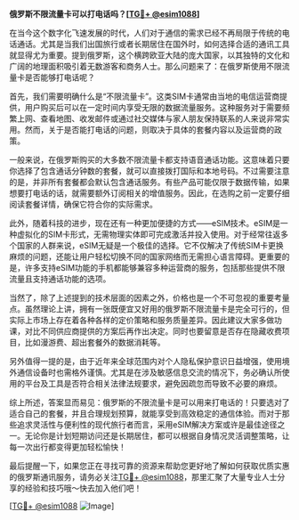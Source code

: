 **俄罗斯不限流量卡可以打电话吗？[[TG💪+ @esim1088](https://t.me/s/esim1088)]**

在当今这个数字化飞速发展的时代，人们对于通信的需求已经不再局限于传统的电话通话。尤其是当我们出国旅行或者长期居住在国外时，如何选择合适的通讯工具就显得尤为重要。提到俄罗斯，这个横跨欧亚大陆的庞大国家，以其独特的文化和广阔的地理面积吸引着无数游客和商务人士。那么问题来了：在俄罗斯使用不限流量卡是否能够打电话呢？

首先，我们需要明确什么是“不限流量卡”。这类SIM卡通常由当地的电信运营商提供，用户购买后可以在一定时间内享受无限的数据流量服务。这种服务对于需要频繁上网、查看地图、收发邮件或通过社交媒体与家人朋友保持联系的人来说非常实用。然而，关于是否能打电话的问题，则取决于具体的套餐内容以及运营商的政策。

一般来说，在俄罗斯购买的大多数不限流量卡都支持语音通话功能。这意味着只要你选择了包含通话分钟数的套餐，就可以直接拨打国际和本地号码。不过需要注意的是，并非所有套餐都会默认包含通话服务。有些产品可能仅限于数据传输，如果想要打电话的话，就需要额外订阅相关的增值服务。因此，在选购之前一定要仔细阅读套餐详情，确保它符合你的实际需求。

此外，随着科技的进步，现在还有一种更加便捷的方式——eSIM技术。eSIM是一种虚拟化的SIM卡形式，无需物理实体即可完成激活并投入使用。对于经常往返多个国家的人群来说，eSIM无疑是一个极佳的选择。它不仅解决了传统SIM卡更换麻烦的问题，还能让用户轻松切换不同的国家网络而无需担心语言障碍。更重要的是，许多支持eSIM功能的手机都能够兼容多种运营商的服务，包括那些提供不限流量且支持通话功能的选项。

当然了，除了上述提到的技术层面的因素之外，价格也是一个不可忽视的重要考量点。虽然理论上讲，拥有一张既便宜又好用的俄罗斯不限流量卡是完全可行的，但实际上市场上存在着各种各样的定价策略和服务质量差异。因此建议大家多做功课，对比不同供应商提供的方案后再作出决定。同时也要留意是否存在隐藏收费项目，比如漫游费、超出套餐外的数据消耗等。

另外值得一提的是，由于近年来全球范围内对个人隐私保护意识日益增强，使用境外通信设备时也需格外谨慎。尤其是在涉及敏感信息交流的情况下，务必确认所使用的平台及工具是否符合相关法律法规要求，避免因疏忽而导致不必要的麻烦。

综上所述，答案显而易见：俄罗斯的不限流量卡是可以用来打电话的！只要选对了适合自己的套餐，并且合理规划预算，就能享受到高效稳定的通信体验。而对于那些追求灵活性与便利性的现代旅行者而言，采用eSIM解决方案或许是最佳途径之一。无论你是计划短期访问还是长期居住，都可以根据自身情况灵活调整策略，让每一次出行都变得更加轻松愉快！

最后提醒一下，如果您正在寻找可靠的资源来帮助您更好地了解如何获取优质实惠的俄罗斯通讯服务，请务必关注[TG💪+ @esim1088](https://t.me/s/esim1088)，那里汇聚了大量专业人士分享的经验和技巧哦～快去加入他们吧！

[[TG💪+ @esim1088](https://t.me/s/esim1088) ![Image](https://i.postimg.cc/4NQfJmqS/Snipaste-2025-05-13-00-14-12.png)]
